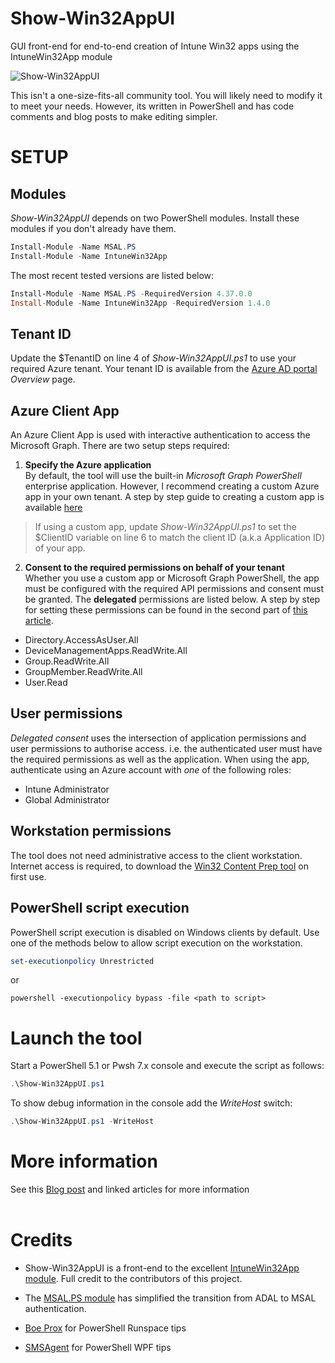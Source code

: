 ﻿# Show-Win32AppUI

GUI front-end for end-to-end creation of Intune Win32 apps using the IntuneWin32App module

![Show-Win32AppUI](/Show-Win32AppUI.gif)

This isn't a one-size-fits-all community tool. You will likely need to modify it to meet your needs. However, its written in PowerShell and has code comments and blog posts to make editing simpler.

# SETUP

## Modules

*Show-Win32AppUI* depends on two PowerShell modules. Install these modules if you don't already have them.  

```PowerShell
Install-Module -Name MSAL.PS
Install-Module -Name IntuneWin32App
```

The most recent tested versions are listed below:

```PowerShell
Install-Module -Name MSAL.PS -RequiredVersion 4.37.0.0
Install-Module -Name IntuneWin32App -RequiredVersion 1.4.0
```

## Tenant ID

Update the $TenantID on line 4 of *Show-Win32AppUI.ps1* to use your required Azure tenant. Your tenant ID is available from the [Azure AD portal](https://aad.portal.azure.com/) *Overview* page.
  
## Azure Client App

An Azure Client App is used with interactive authentication to access the Microsoft Graph. There are two setup steps required:

1. **Specify the Azure application**  
By default, the tool will use the built-in *Microsoft Graph PowerShell* enterprise application. However, I recommend creating a custom Azure app in your own tenant. A step by step guide to creating a custom app is available [here](http://localhost)

> If using a custom app, update *Show-Win32AppUI.ps1* to set the $ClientID variable on line 6 to match the client ID (a.k.a Application ID) of your app.


2. **Consent to the required permissions on behalf of your tenant**  
Whether you use a custom app or Microsoft Graph PowerShell, the app must be configured with the required API permissions and consent must be granted. The **delegated** permissions are listed below. A step by step for setting these permissions can be found in the second part of [this article](http://localhost).  

- Directory.AccessAsUser.All  
- DeviceManagementApps.ReadWrite.All  
- Group.ReadWrite.All  
- GroupMember.ReadWrite.All  
- User.Read

## User permissions

*Delegated consent* uses the intersection of application permissions and user permissions to authorise access. i.e. the authenticated user must have the required permissions as well as the application. When using the app, authenticate using an Azure account with *one* of the following roles:

- Intune Administrator
- Global Administrator

## Workstation permissions

The tool does not need administrative access to the client workstation. Internet access is required, to download the [Win32 Content Prep tool](https://github.com/Microsoft/Microsoft-Win32-Content-Prep-Tool) on first use.

## PowerShell script execution

PowerShell script execution is disabled on Windows clients by default. Use one of the methods below to allow script execution on the workstation.

```PowerShell
set-executionpolicy Unrestricted
```

or

```CMD
powershell -executionpolicy bypass -file <path to script>
```

# Launch the tool

Start a PowerShell 5.1 or Pwsh 7.x console and execute the script as follows:

```PowerShell
.\Show-Win32AppUI.ps1
```

To show debug information in the console add the *WriteHost* switch:

```PowerShell
.\Show-Win32AppUI.ps1 -WriteHost
```
# More information

See this [Blog post](http://localhost) and linked articles for more information  
<br>

# Credits

- Show-Win32AppUI is a front-end to the excellent [IntuneWin32App module](https://github.com/MSEndpointMgr/IntuneWin32App). Full credit to the contributors of this project.

- The [MSAL.PS module](https://github.com/AzureAD/MSAL.PS) has simplified the transition from ADAL to MSAL authentication.

- [Boe Prox](https://learn-powershell.net/) for PowerShell Runspace tips

- [SMSAgent](https://smsagent.blog/blog-posts/) for PowerShell WPF tips

